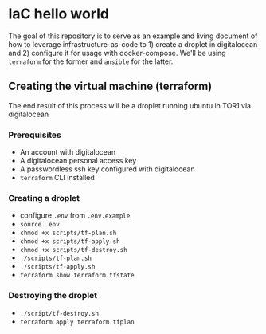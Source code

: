 # IaC hello world

The goal of this repository is to serve as an example and living document of how to leverage infrastructure-as-code to 1) create a droplet in digitalocean and 2) configure it for usage with docker-compose. We'll be using `terraform` for the former and `ansible` for the latter.

## Creating the virtual machine (terraform)

The end result of this process will be a droplet running ubuntu in TOR1 via digitalocean

### Prerequisites
* An account with digitalocean
* A digitalocean personal access key
* A passwordless ssh key configured with digitalocean
* `terraform` CLI installed

### Creating a droplet

* configure `.env` from `.env.example`
* `source .env`
* `chmod +x scripts/tf-plan.sh`
* `chmod +x scripts/tf-apply.sh`
* `chmod +x scripts/tf-destroy.sh`
* `./scripts/tf-plan.sh`
* `./scripts/tf-apply.sh`
* `terraform show terraform.tfstate`

### Destroying the droplet

* `./script/tf-destroy.sh`
* `terraform apply terraform.tfplan`
